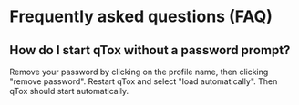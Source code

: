 # Frequently asked questions (FAQ)
## How do I start qTox without a password prompt?
Remove your password by clicking on the profile name, then clicking "remove password". 
Restart qTox and select "load automatically". Then qTox should start automatically.

